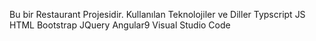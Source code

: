 Bu bir Restaurant Projesidir.
Kullanılan Teknolojiler ve Diller
Typscript
JS 
HTML 
Bootstrap
JQuery
Angular9
Visual Studio Code